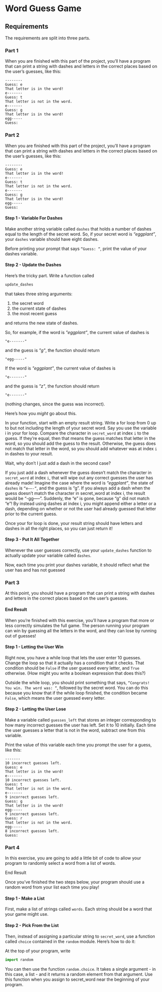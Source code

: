 # Word Guess Game
## Requirements
The requirements are split into three parts.
### Part 1
When you are finished with this part of the project, you’ll have a program that can print a string with dashes and letters in the correct places based on the user’s guesses, like this:
```text
--------
Guess: e
That letter is in the word!
e-------
Guess: t
That letter is not in the word.
e-------
Guess: g
That letter is in the word!
egg-----
Guess: 
```
### Part 2

When you are finished with this part of the project, you’ll have a program that can print a string with dashes and letters in the correct places based on the user’s guesses, like this:
```text
--------
Guess: e
That letter is in the word!
e-------
Guess: t
That letter is not in the word.
e-------
Guess: g
That letter is in the word!
egg-----
Guess: 
```
#### Step 1 - Variable For Dashes

Make another string variable called ```dashes``` that holds a number of dashes equal to the length of the secret word. 
So, if your secret word is *“eggplant”*, your ```dashes``` variable should have eight dashes.

Before printing your prompt that says ```“Guess: “```, print the value of your dashes variable.

#### Step 2 - Update the Dashes

Here’s the tricky part. 
Write a function called 
```python
update_dashes
``` 
that takes three string arguments:
1. the secret word
1. the current state of dashes
1. the most recent guess

and returns the new state of dashes.

So, for example, if the word is *"eggplant"*, the current value of dashes is
```text
"e-------"
```
and the guess is *"g"*, the function should return
```text
"egg-----"
```

If the word is *"eggplant"*, the current value of dashes is
```text
"e-------"
```
and the guess is *"z"*, the function should return 
```text
"e-------" 
```
(nothing changes, since the guess was incorrect).

Here’s how you _*might*_ go about this.

In your function, start with an empty result string. 
Write a for loop from 0 up to but not including the length of your secret word. 
Say you use the variable i in your for loop. 
Compare the character in ```secret_word``` at index ```i``` to the guess. 
If they’re equal, then that means the guess matches that letter in the word,
so you should add the guess to the result. 
Otherwise, the guess does not match that letter in the word, 
so you should add whatever was at index ```i``` in dashes to your result.

Wait, why don’t I just add a dash in the second case?

If you just add a dash whenever the guess doesn’t match the character in ```secret_word```
at index ```i```, that will wipe out any correct guesses the user has already made! 
Imagine the case where the word is *“eggplant”*, the state of ```dashes``` is ```“e——-“```, 
and the guess is “g”. 
If you always add a dash when the guess doesn’t match the character in secret_word at index i,
the result would be “-gg—–”. 
Suddenly, the “e” is gone, because “g” did not match “e”! By instead using dashes at index i, you might append either a letter or a dash, depending on whether or not the user had already guessed that letter prior to the current guess.

Once your for loop is done, your result string should have letters and dashes
in all the right places, so you can just return it!

#### Step 3 - Put It All Together

Whenever the user guesses correctly, use your ```update_dashes``` function to actually
update your variable called ```dashes```.

Now, each time you print your dashes variable, 
it should reflect what the user has and has not guessed

### Part 3

At this point, you should have a program that can print a string with dashes and letters
in the correct places based on the user’s guesses.

#### End Result

When you’re finished with this exercise, you’ll have a program that more or less
correctly simulates the full game. 
The person running your program can win by guessing all the letters in the word,
and they can lose by running out of guesses!

#### Step 1 - Letting the User Win

Right now, you have a while loop that lets the user enter 10 guesses. 
Change the loop so that it actually has a condition that it checks. 
That condition should be ```False``` if the user guessed every letter, and ```True``` otherwise.
(How might you write a boolean expression that does this?)

Outside the while loop, you should print something that says, ```“Congrats! You win. The word was: “```, 
followed by the secret word. 
You can do this because you know that if the while loop finished, the condition became ```False```, which means the user guessed every letter.

#### Step 2 - Letting the User Lose

Make a variable called ```guesses_left``` that stores an integer corresponding to how many incorrect guesses the user has left. Set it to 10 initially. Each time the user guesses a letter that is not in the word, subtract one from this variable.

Print the value of this variable each time you prompt the user for a guess, like this:
```text
-------
10 incorrect guesses left.
Guess: e
That letter is in the word!
e-------
10 incorrect guesses left.
Guess: t
That letter is not in the word.
e-------
9 incorrect guesses left.
Guess: g
That letter is in the word!
egg-----
9 incorrect guesses left.
Guess: r
That letter is not in the word.
egg-----
8 incorrect guesses left.
Guess: 
```
### Part 4
In this exercise, you are going to add a little bit of code to allow your program to randomly select a word from a list of words.

End Result

Once you’ve finished the two steps below, your program should use a random word from your list each time you play!

#### Step 1 - Make a List

First, make a list of strings called ```words```. 
Each string should be a word that your game might use.

#### Step 2 - Pick From the List

Then, instead of assigning a particular string to ```secret_word```, 
use a function called ```choice``` contained in the ```random``` module. Here’s how to do it:

At the top of your program, write 
```python
import random
```
You can then use the function ```random.choice```. 
It takes a single argument - in this case, a list - and it returns a random element from that argument. 
Use this function when you assign to secret_word near the beginning of your program.

